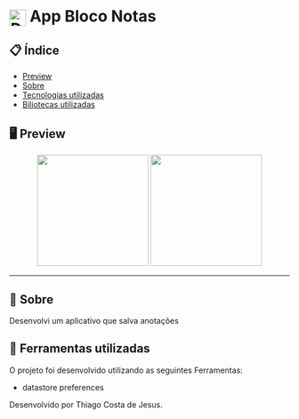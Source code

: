 # <img align="center" alt="Daniel-HTML" height="30" width="30" src="https://cdn-icons-png.flaticon.com/128/3865/3865725.png">  App Bloco Notas


<div align="center">
</div>

## 📋 Índice

- [Preview](#-Preview)
- [Sobre](#-Sobre)
- [Tecnologias utilizadas](#-Ferramentas-utilizadas)
- [Biliotecas utilizadas](#-Biliotecas-utilizadas)

## 🖥 Preview

<div align="center">

<img src="https://github.com/thiago082882/AppBlocoNotas/assets/93166095/c4bcd86a-d071-4c48-99b6-3eb212a350a0" width="200">
<img src="https://github.com/thiago082882/AppBlocoNotas/assets/93166095/e269ee5c-2ba2-456f-8e77-c4c7bad83264" width="200">


</div>

---

## 📖 Sobre
 Desenvolvi um aplicativo que salva anotações 


## 🚀 Ferramentas utilizadas

O projeto foi desenvolvido utilizando as seguintes Ferramentas:

- datastore preferences
  


Desenvolvido por Thiago Costa de Jesus.

